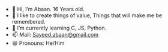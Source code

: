 - 👋 Hi, I’m Abaan. 16 Years old. 
- 👀 I like to create things of value, Things that will make me be remembered.
- 🌱 I’m currently learning C, JS, Python.
- 📫 Mail: Sayeed.abaan@gmail.com 
- 😄 Pronouns: He/Him

<!---
AbaanSayeed/AbaanSayeed is a ✨ special ✨ repository because its `README.md` (this file) appears on your GitHub profile.
You can click the Preview link to take a look at your changes.
--->
